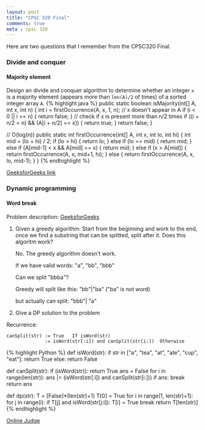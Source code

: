 ```yaml
---
layout: post
title: "CPSC 320 Final"
comments: true
meta : cpsc 320
---
```


Here are two questions that I remember from the CPSC320 Final.

### Divide and conquer

#### Majority element

Design an divide and conquer algorithm to determine whether an integer `x` is a majority element (appears more than `len(A)/2` of times) of a sorted integer array `A`.
{% highlight java %}
public static boolean isMajority(int[] A, int x, int n) {
	int i = firstOccurrence(A, x, 1, n);
	// x doesn't appear in A
	if (i < 0 || i >= n) {
		return false;
	}
	// check if x is present more than n/2 times 
	if ((i + n/2 < n) && (A[i + n/2] == x)) {
		return true;
	}
	return false;
}

// O(log(n))
public static int firstOccurrence(int[] A, int x, int lo, int hi) {
	int mid = (lo + hi) / 2;
	if (lo > hi) {
		return lo;
	} else if (lo == mid) {
		return mid;
	} else if (A[mid-1] < x && A[mid] == x) {
		return mid;
	} else if (x > A[mid]) {
		return firstOccurrence(A, x, mid+1, hi);
	} else {
		return firstOccurrence(A, x, lo, mid-1);
	}
}
{% endhighlight %}

[GeeksforGeeks link](http://www.geeksforgeeks.org/check-for-majority-element-in-a-sorted-array/)


### Dynamic programming

#### Word break

Problem description:
[GeeksforGeeks](http://www.geeksforgeeks.org/dynamic-programming-set-32-word-break-problem/)

1. Given a greedy algorithm:
Start from the beginning and work to the end, once we find a substring that can be splitted, split after it.
Does this algoritm work?

	No. The greedy algorithm doesn't work.

	If we have valid words:
	"a", "bb", "bbb"

	Can we split "bbba"?

	Greedy will split like this: "bb"|"ba"   ("ba" is not word)

	but actually can split:      "bbb"| "a" 

2. Give a DP solution to the problem

Recurrence:
```
canSplit(str) := True 	If isWord(str)
              := isWord(str[:i]) and canSplit(str[i:])	Otherwise
```
{% highlight Python %}
def isWord(str):
	if str in ["a", "tea", "at", "ate", "cup", "eat"]:
		return True
	else:
		return False

def canSplit(str):
	if (isWord(str)): return True
	ans = False
	for i in range(len(str)):
		ans |= (isWord(str[:i]) and canSplit(str[i:]))
		if ans: break
	return ans

def dp(str):
	T = [False]*(len(str)+1)
	T[0] = True
	for i in range(1, len(str)+1):
		for j in range(i):
			if T[j] and isWord(str[j:i]):
				T[i] = True
				break
	return T[len(str)]
{% endhighlight %}

[Online Judge](https://leetcode.com/problems/word-break/#/description)

